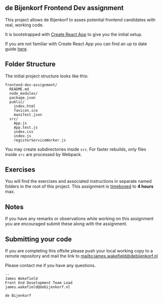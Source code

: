 ## de Bijenkorf Frontend Dev assignment

This project allows de Bijenkorf to asses potential frontend candidates with real, working code.

It is bootstrapped with [Create React App](https://github.com/facebookincubator/create-react-app) to give you the initial setup.

If you are not familiar with Create React App you can find an up to date guide [here](https://github.com/facebookincubator/create-react-app/blob/master/packages/react-scripts/template/README.md).

## Folder Structure

The initial project structure looks like this:

```
frontend-dev-assignment/
  README.md
  node_modules/
  package.json
  public/
    index.html
    favicon.ico
    manifest.json
  src/
    App.js
    App.test.js
    index.css
    index.js
    registerServiceWorker.js
```

You may create subdirectories inside `src`. For faster rebuilds, only files inside `src` are processed by Webpack.<br>

## Exercises

You will find the exercises and associated instructions in separate named folders in the root of this project. This assignment is [timeboxed](https://en.wikipedia.org/wiki/Timeboxing) to **4 hours** max.

## Notes
If you have any remarks or observations while working on this assignment you are encouraged submit these along with the assignment.

## Submitting your code
If you are completing this offsite please push your local working copy to a remote repository and mail the link to <mailto:james.wakefield@debijenkorf.nl>

Please contact me if you have any questions.

```
--
James Wakefield
Front End Development Team Lead
james.wakefield@debijenkorf.nl

de Bijenkorf
```